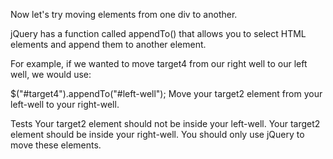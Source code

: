 Now let's try moving elements from one div to another.

jQuery has a function called appendTo() that allows you to select HTML elements and append them to another element.

For example, if we wanted to move target4 from our right well to our left well, we would use:

$("#target4").appendTo("#left-well");
Move your target2 element from your left-well to your right-well.

Tests
Your target2 element should not be inside your left-well.
Your target2 element should be inside your right-well.
You should only use jQuery to move these elements.